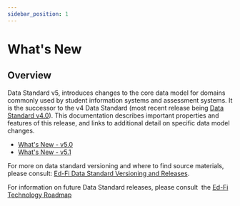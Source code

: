 ```yaml
---
sidebar_position: 1
---
```


# What's New

## Overview

Data Standard v5, introduces changes to the core data model for domains commonly
used by student information systems and assessment systems. It is the successor
to the v4 Data Standard (most recent release being [Data Standard
v4.0](https://edfi.atlassian.net/wiki/display/EFDS4x/)). This documentation
describes important properties and features of this release, and links to
additional detail on specific data model changes.

* [What's New - v5.0](./whats-new-v50.md)
* [What's New - v5.1](./whats-new-v51.md)

For more on data standard versioning and where to find source materials, please
consult: [Ed-Fi Data Standard Versioning and
Releases](../../versioning-and-releases).

For information on future Data Standard releases, please consult  the [Ed-Fi
Technology
Roadmap](https://edfi.atlassian.net/wiki/display/ETKB/Ed-Fi+Technology+Roadmap)
